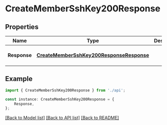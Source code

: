 # CreateMemberSshKey200Response


## Properties

Name | Type | Description | Notes
------------ | ------------- | ------------- | -------------
**Response** | [**CreateMemberSshKey200ResponseResponse**](CreateMemberSshKey200ResponseResponse.md) |  | [optional] [default to undefined]

## Example

```typescript
import { CreateMemberSshKey200Response } from './api';

const instance: CreateMemberSshKey200Response = {
    Response,
};
```

[[Back to Model list]](../README.md#documentation-for-models) [[Back to API list]](../README.md#documentation-for-api-endpoints) [[Back to README]](../README.md)
